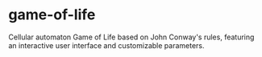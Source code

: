 # game-of-life
Cellular automaton Game of Life based on John Conway's rules, featuring an interactive user interface and customizable parameters.
